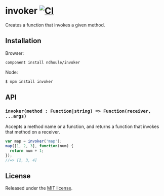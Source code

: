 # invoker [![CI][ci-badge]][ci-link]

Creates a function that invokes a given method.

## Installation

Browser:

```sh
component install ndhoule/invoker
```

Node:

```sh
$ npm install invoker
```

## API

### `invoker(method : Function|string) => Function(receiver, ...args)`

Accepts a method name or a function, and returns a function that invokes that method on a receiver.

```javascript
var map = invoker('map');
map([1, 2, 3], function(num) {
  return num + 1;
});
//=> [2, 3, 4]
```

## License

Released under the [MIT license](LICENSE.md).

[ci-link]: https://travis-ci.org/ndhoule/invoker
[ci-badge]: https://travis-ci.org/ndhoule/invoker.svg?branch=master
